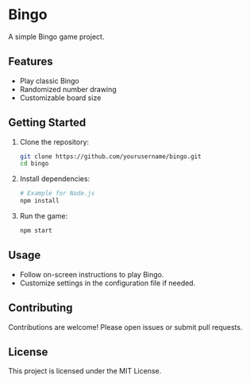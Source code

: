# Bingo

A simple Bingo game project.

## Features

- Play classic Bingo
- Randomized number drawing
- Customizable board size

## Getting Started

1. Clone the repository:
    ```bash
    git clone https://github.com/yourusername/bingo.git
    cd bingo
    ```
2. Install dependencies:
    ```bash
    # Example for Node.js
    npm install
    ```
3. Run the game:
    ```bash
    npm start
    ```

## Usage

- Follow on-screen instructions to play Bingo.
- Customize settings in the configuration file if needed.

## Contributing

Contributions are welcome! Please open issues or submit pull requests.

## License

This project is licensed under the MIT License.
